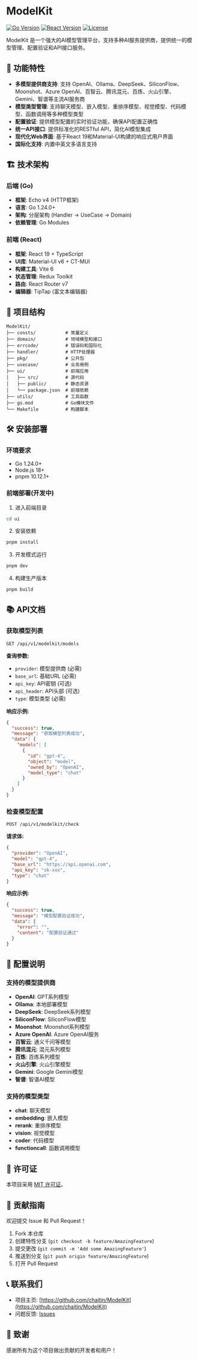 # ModelKit

[![Go Version](https://img.shields.io/badge/Go-1.24.0+-blue.svg)](https://golang.org)
[![React Version](https://img.shields.io/badge/React-19.0.0+-blue.svg)](https://reactjs.org)
[![License](https://img.shields.io/badge/License-MIT-green.svg)](LICENSE)

ModelKit 是一个强大的AI模型管理平台，支持多种AI服务提供商，提供统一的模型管理、配置验证和API接口服务。

## 🚀 功能特性

- **多模型提供商支持**: 支持 OpenAI、Ollama、DeepSeek、SiliconFlow、Moonshot、Azure OpenAI、百智云、腾讯混元、百炼、火山引擎、Gemini、智谱等主流AI服务商
- **模型类型管理**: 支持聊天模型、嵌入模型、重排序模型、视觉模型、代码模型、函数调用等多种模型类型
- **配置验证**: 提供模型配置的实时验证功能，确保API配置正确性
- **统一API接口**: 提供标准化的RESTful API，简化AI模型集成
- **现代化Web界面**: 基于React 19和Material-UI构建的响应式用户界面
- **国际化支持**: 内置中英文多语言支持

## 🏗️ 技术架构

### 后端 (Go)
- **框架**: Echo v4 (HTTP框架)
- **语言**: Go 1.24.0+
- **架构**: 分层架构 (Handler -> UseCase -> Domain)
- **依赖管理**: Go Modules

### 前端 (React)
- **框架**: React 19 + TypeScript
- **UI库**: Material-UI v6 + CT-MUI
- **构建工具**: Vite 6
- **状态管理**: Redux Toolkit
- **路由**: React Router v7
- **编辑器**: TipTap (富文本编辑器)

## 📁 项目结构

```
ModelKit/
├── consts/           # 常量定义
├── domain/           # 领域模型和接口
├── errcode/          # 错误码和国际化
├── handler/          # HTTP处理器
├── pkg/              # 公共包
├── usecase/          # 业务用例
├── ui/               # 前端应用
│   ├── src/          # 源代码
│   ├── public/       # 静态资源
│   └── package.json  # 前端依赖
├── utils/            # 工具函数
├── go.mod            # Go模块文件
└── Makefile          # 构建脚本
```

## 🛠️ 安装部署

### 环境要求

- Go 1.24.0+
- Node.js 18+
- pnpm 10.12.1+

### 前端部署(开发中)

1. 进入前端目录
```bash
cd ui
```

2. 安装依赖
```bash
pnpm install
```

3. 开发模式运行
```bash
pnpm dev
```

4. 构建生产版本
```bash
pnpm build
```

## 📚 API文档

### 获取模型列表

```http
GET /api/v1/modelkit/models
```

**查询参数:**
- `provider`: 模型提供商 (必需)
- `base_url`: 基础URL (必需)
- `api_key`: API密钥 (可选)
- `api_header`: API头部 (可选)
- `type`: 模型类型 (必需)

**响应示例:**
```json
{
  "success": true,
  "message": "获取模型列表成功",
  "data": {
    "models": [
      {
        "id": "gpt-4",
        "object": "model",
        "owned_by": "OpenAI",
        "model_type": "chat"
      }
    ]
  }
}
```

### 检查模型配置

```http
POST /api/v1/modelkit/check
```

**请求体:**
```json
{
  "provider": "OpenAI",
  "model": "gpt-4",
  "base_url": "https://api.openai.com",
  "api_key": "sk-xxx",
  "type": "chat"
}
```

**响应示例:**
```json
{
  "success": true,
  "message": "模型配置验证成功",
  "data": {
    "error": "",
    "content": "配置验证通过"
  }
}
```

## 🔧 配置说明

### 支持的模型提供商

- **OpenAI**: GPT系列模型
- **Ollama**: 本地部署模型
- **DeepSeek**: DeepSeek系列模型
- **SiliconFlow**: SiliconFlow模型
- **Moonshot**: Moonshot系列模型
- **Azure OpenAI**: Azure OpenAI服务
- **百智云**: 通义千问等模型
- **腾讯混元**: 混元系列模型
- **百炼**: 百炼系列模型
- **火山引擎**: 火山引擎模型
- **Gemini**: Google Gemini模型
- **智谱**: 智谱AI模型

### 支持的模型类型

- **chat**: 聊天模型
- **embedding**: 嵌入模型
- **rerank**: 重排序模型
- **vision**: 视觉模型
- **coder**: 代码模型
- **functioncall**: 函数调用模型


## 📝 许可证

本项目采用 [MIT 许可证](LICENSE)。

## 🤝 贡献指南

欢迎提交 Issue 和 Pull Request！

1. Fork 本仓库
2. 创建特性分支 (`git checkout -b feature/AmazingFeature`)
3. 提交更改 (`git commit -m 'Add some AmazingFeature'`)
4. 推送到分支 (`git push origin feature/AmazingFeature`)
5. 打开 Pull Request

## 📞 联系我们

- 项目主页: [https://github.com/chaitin/ModelKit](https://github.com/chaitin/ModelKit)
- 问题反馈: [Issues](https://github.com/chaitin/ModelKit/issues)

## 🙏 致谢

感谢所有为这个项目做出贡献的开发者和用户！
